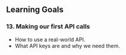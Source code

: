 ## Learning Goals

### 13. Making our first API calls

-   How to use a real-world API.
-   What API keys are and why we need them.
